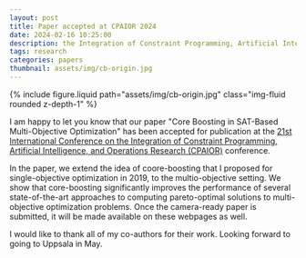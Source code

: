 ```yaml
---
layout: post
title: Paper accepted at CPAIOR 2024
date: 2024-02-16 10:25:00
description: the Integration of Constraint Programming, Artificial Intelligence, and Operations Research
tags: research
categories: papers
thumbnail: assets/img/cb-origin.jpg
---
```


<div class="row mt-3">
    <div class="col-sm mt-3 mt-md-0">
        {% include figure.liquid path="assets/img/cb-origin.jpg" class="img-fluid rounded z-depth-1" %}
    </div>
    <div class="col-sm mt-3 mt-md-0">
    </div>
</div>

I am happy to let you know that our paper "Core Boosting in SAT-Based Multi-Objective Optimization" has been accepted for publication at
the [21st International Conference on the Integration of Constraint Programming, Artificial Intelligence, and Operations Research (CPAIOR)](https://sites.google.com/view/cpaior2024)
conference.

In the paper, we extend the idea of coore-boosting that I proposed for single-objective optimization in 2019, to the
multio-objective setting. We show that core-boosting significantly improves the performance of several state-of-the-art
approaches to computing pareto-optimal solutions to multi-objective optimization problems. Once the camera-ready paper is submitted, it will be made available on these
webpages as well.

I would like to thank all of my co-authors for their work. Looking forward to going to Uppsala in May.
